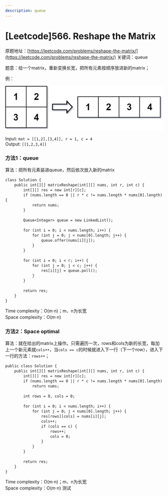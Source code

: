```yaml
---
description: queue
---
```


# \[Leetcode]566. Reshape the Matrix

原题地址：[https://leetcode.com/problems/reshape-the-matrix/](https://leetcode.com/problems/reshape-the-matrix/) 关键词：queue

题意：给一个matrix，重新变换长宽，把所有元素按顺序放进新的matrix；

例：

![](../.gitbook/assets/reshape1-grid.jpg)

Input: `mat = [[1,2],[3,4]], r = 1, c = 4 `\
Output: `[[1,2,3,4]]`

### 方法1：queue

算法：把所有元素装进queue，然后依次放入新的matrix

```
class Solution {
    public int[][] matrixReshape(int[][] nums, int r, int c) {
        int[][] res = new int[r][c];
        if (nums.length == 0 || r * c != nums.length * nums[0].length) {
            return nums;
        }
        
        Queue<Integer> queue = new LinkedList();
        
        for (int i = 0; i < nums.length; i++) {
            for (int j = 0; j < nums[0].length; j++) {
                queue.offer(nums[i][j]);
            }
        }
        
        for (int i = 0; i < r; i++) {
            for (int j = 0; j < c; j++) {
                res[i][j] = queue.poll();
            }
        }
        
        return res;
    }
}
```

Time complexity：O(m⋅n)；m、n为长宽\
Space complexity：O(m⋅n)



### 方法2：Space optimal

算法：就在给出的matrix上操作。只需遍历一次，rows和cols为新的长宽，每加上一个新元素就`cols++`，当`cols == c`的时候就进入下一行（下一个row），进入下一行的方法：`rows++`；

```
public class Solution {
    public int[][] matrixReshape(int[][] nums, int r, int c) {
        int[][] res = new int[r][c];
        if (nums.length == 0 || r * c != nums.length * nums[0].length)
            return nums;
        
        int rows = 0, cols = 0;
        
        for (int i = 0; i < nums.length; i++) {
            for (int j = 0; j < nums[0].length; j++) {
                res[rows][cols] = nums[i][j];
                cols++;
                if (cols == c) {
                    rows++;
                    cols = 0;
                }
            }
        }
        
        return res;
    }
}
```

Time complexity：O(m⋅n)；m、n为长宽\
Space complexity：O(m⋅n) 测试
